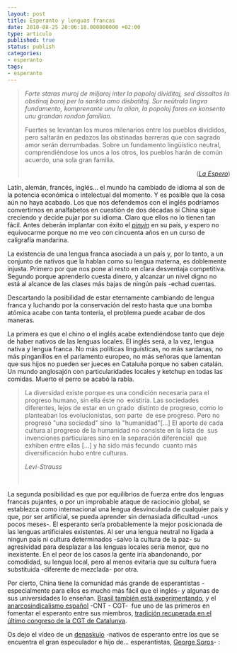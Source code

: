 ```yaml
---
layout: post
title: Esperanto y lenguas francas
date: 2010-08-25 20:06:18.000000000 +02:00
type: articulo
published: true
status: publish
categories:
- esperanto
tags:
- esperanto
---
```

<blockquote><em>Forte staras muroj de miljaroj inter la popoloj dividitaj, sed dissaltos la obstinaj baroj per la sankta amo disbatitaj. Sur neŭtrala lingva fundamento, komprenante unu la alian, la popoloj faros en konsento unu grandan rondon familian.</em></p>
<p>Fuertes se levantan los muros milenarios entre los pueblos divididos, pero saltarán en pedazos las obstinadas barreras que con sagrado amor serán derrumbadas. Sobre un fundamento lingüístico neutral, comprendiéndose los unos a los otros, los pueblos harán de común acuerdo, una sola gran familia.</p>
<p style="text-align: right;">(<a href="http://www.youtube.com/watch?v=6AMmfZ4PF3U"><span style="font-style: italic;">La Espero</span></a>)</p>
</blockquote>
<p>Latín, alemán, francés, inglés... el mundo ha cambiado de idioma al son de la potencia económica o intelectual del momento. Y es posible que la cosa aún no haya acabado. Los que nos defendemos con el inglés podríamos convertirnos en analfabetos en cuestión de dos décadas si China sigue creciendo y decide pujar por su idioma. Claro que ellos no lo tienen tan fácil. Antes deberán implantar con éxito el <a href="http://es.wikipedia.org/wiki/Pinyin"><span style="font-style: italic;">pinyin</span></a> en su país, y espero no equivocarme porque no me veo con cincuenta años en un curso de caligrafía mandarina.</p>
<p>La existencia de una lengua franca asociada a un país y, por lo tanto, a un conjunto de nativos que la hablan como su lengua materna, es doblemente injusta. Primero por que nos pone al resto en clara desventaja competitiva. Segundo porque aprenderlo cuesta dinero, y alcanzar un nivel digno no está al alcance de las clases más bajas de ningún país -echad cuentas.</p>
<p>Descartando la posibilidad de estar eternamente cambiando de lengua franca y luchando por la conservación del resto hasta que una bomba atómica acabe con tanta tontería, el problema puede acabar de dos maneras.</p>
<p>La primera es que el chino o el inglés acabe extendiéndose tanto que deje de haber nativos de las lenguas locales. El inglés será, a la vez, lengua nativa y lengua franca. No más políticas linguísticas, no más sardanas, no más pinganillos en el parlamento europeo, no más señoras que lamentan que sus hijos no pueden ser jueces en Cataluña porque no saben catalán. Un mundo anglosajón con particularidades locales y ketchup en todas las comidas. Muerto el perro se acabó la rabia.<br /></p>
<blockquote><p>La diversidad existe porque es una condición necesaria  para el progreso humano, sin ella éste no  existiría. Las sociedades  diferentes, lejos de estar en un grado  distinto de progreso, como lo  planteaban los evolucionistas, son parte  de ese progreso. Pero no  progresó "una sociedad" sino  la "humanidad"[...] El aporte de cada  cultura al progreso de la humanidad no consiste en la lista de  sus  invenciones particulares sino en la separación diferencial  que exhiben  entre ellas [...] y ha sido más fecundo  cuanto más diversificación hubo  entre culturas.</p>
<p><em>Levi-Strauss</em></p>
<p><em><br />
</em></p></blockquote>
<p>La segunda posibilidad es que por equilibrios de fuerza entre dos lenguas francas pujantes, o por un improbable ataque de raciocinio global, se establezca como internacional una lengua desvinculada de cualquier país y que, por ser artificial, se pueda aprender sin demasiada dificultad -unos pocos meses-. El esperanto sería probablemente la mejor posicionada de las lenguas artificiales existentes. Al ser una lengua neutral no ligada a ningun país ni cultura determinados -salvo la cultura de la paz- su agresividad para desplazar a las lenguas locales sería menor, que no inexistente. En el peor de los casos la gente iría abandonando, por comodidad, su lengua local, pero al menos evitaría que su cultura fuera substituida -diferente de mezclada- por otra.</p>
<p>Por cierto, China tiene la comunidad más grande de esperantistas -especialmente para ellos es mucho más fácil que el inglés- y algunas de sus universidades lo enseñan. <a href="http://www.senado.gov.br/noticias/verNoticia.aspx?codNoticia=95294&amp;codAplicativo=2">Brasil también está experimentando</a>, y el <a href="http://www.youtube.com/watch?v=H4VQXqH36Qw">anarcosindicalismo español</a> -CNT - CGT-  fue uno de las primeros en fomentar el esperanto entre sus miembros, <a href="http://www.rojoynegro.info/2004/spip.php?article29388">tradición recuperada en el último congreso de la CGT de Catalunya</a>.</p>
<p>Os dejo el vídeo de un <a href="http://www.delbarrio.eu/2008/03/hablar-esperanto-como-un-nativo.htm">denaskulo</a> -nativos de esperanto entre los que se encuentra el gran especulador e hijo de... esperantistas, <a href="http://es.wikipedia.org/wiki/George_Soros">George Soros</a>- :</p>
<div class="youtube-video" style="text-align: center;"><object classid="clsid:d27cdb6e-ae6d-11cf-96b8-444553540000" width="425" height="355" codebase="http://download.macromedia.com/pub/shockwave/cabs/flash/swflash.cab#version=6,0,40,0"><param name="wmode" value="transparent" /><param name="src" value="http://www.youtube.com/v/l0ErKbLL5WQ&amp;feature=youtube_gdata_player" /><embed type="application/x-shockwave-flash" width="425" height="355" src="http://www.youtube.com/v/l0ErKbLL5WQ&amp;feature=youtube_gdata_player" wmode="transparent"></embed></object></div>
